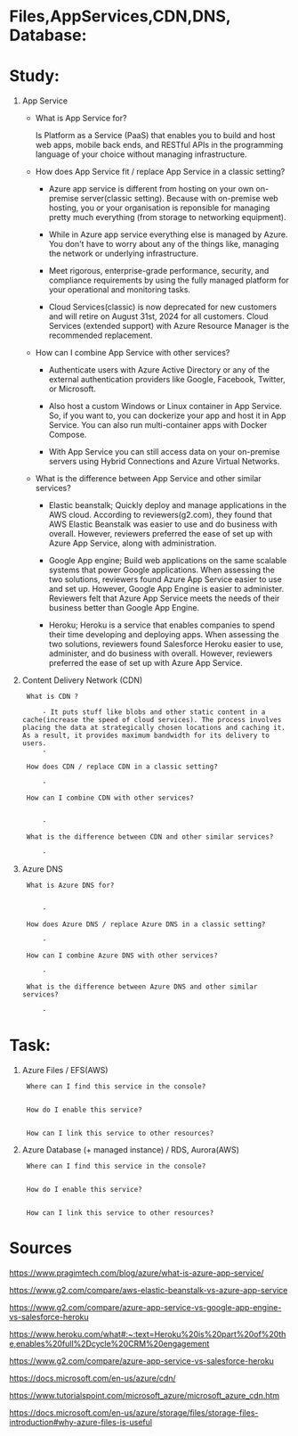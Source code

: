 # Files,AppServices,CDN,DNS, Database:

# Study:

1. App Service 

    - What is App Service for?

        Is Platform as a Service (PaaS) that enables you to build and host web apps, mobile back ends, and RESTful APIs in the programming language of your choice without managing infrastructure.

    -   How does App Service fit / replace App Service in a classic setting?

        - Azure app service is different from hosting on your own on-premise server(classic setting). Because with on-premise web hosting, you or your organisation is reponsible for managing pretty much everything (from storage to networking equipment). 

        - While in Azure app service everything else is managed by Azure. You don't have to worry about any of the things like, managing the network or underlying infrastructure.

        - Meet rigorous, enterprise-grade performance, security, and compliance requirements by using the fully managed platform for your operational and monitoring tasks.

        - Cloud Services(classic) is now deprecated for new customers and will retire on August 31st, 2024 for all customers. Cloud Services (extended support) with Azure Resource Manager is the recommended replacement.


    -   How can I combine App Service with other services?

        - Authenticate users with Azure Active Directory or any of the external authentication providers like Google, Facebook, Twitter, or Microsoft.

        - Also host a custom Windows or Linux container in App Service. So, if you want to, you can dockerize your app and host it in App Service. You can also run multi-container apps with Docker Compose.

        - With App Service you can still access data on your on-premise servers using Hybrid Connections and Azure Virtual Networks.


    -    What is the difference between App Service and other similar services?

            - Elastic beanstalk; Quickly deploy and manage applications in the AWS cloud. According to reviewers(g2.com), they found that AWS Elastic Beanstalk was easier to use and do business with overall. However, reviewers preferred the ease of set up with Azure App Service, along with administration.

            - Google App engine; Build web applications on the same scalable systems that power Google applications. When assessing the two solutions, reviewers found Azure App Service easier to use and set up. However, Google App Engine is easier to administer. Reviewers felt that Azure App Service meets the needs of their business better than Google App Engine.

            - Heroku;  Heroku is a service that enables companies to spend their time developing and deploying apps. When assessing the two solutions, reviewers found Salesforce Heroku easier to use, administer, and do business with overall. However, reviewers preferred the ease of set up with Azure App Service.

2. Content Delivery Network (CDN) 

        What is CDN ?

            - It puts stuff like blobs and other static content in a cache(increase the speed of cloud services). The process involves placing the data at strategically chosen locations and caching it. As a result, it provides maximum bandwidth for its delivery to users. 
            -

        How does CDN / replace CDN in a classic setting?

            - 

        How can I combine CDN with other services?


            - 

        What is the difference between CDN and other similar services?

            - 

3. Azure DNS 

        What is Azure DNS for?


            - 

        How does Azure DNS / replace Azure DNS in a classic setting?

            - 

        How can I combine Azure DNS with other services?

            - 

        What is the difference between Azure DNS and other similar services?

            - 




# Task:

1. Azure Files / EFS(AWS)

        Where can I find this service in the console?


        How do I enable this service?


        How can I link this service to other resources?


2. Azure Database (+ managed instance) / RDS, Aurora(AWS)

        Where can I find this service in the console?


        How do I enable this service?


        How can I link this service to other resources?


 # Sources
     

 https://www.pragimtech.com/blog/azure/what-is-azure-app-service/

 https://www.g2.com/compare/aws-elastic-beanstalk-vs-azure-app-service

 https://www.g2.com/compare/azure-app-service-vs-google-app-engine-vs-salesforce-heroku

 https://www.heroku.com/what#:~:text=Heroku%20is%20part%20of%20the,enables%20full%2Dcycle%20CRM%20engagement

 https://www.g2.com/compare/azure-app-service-vs-salesforce-heroku


 https://docs.microsoft.com/en-us/azure/cdn/

https://www.tutorialspoint.com/microsoft_azure/microsoft_azure_cdn.htm








  https://docs.microsoft.com/en-us/azure/storage/files/storage-files-introduction#why-azure-files-is-useful  